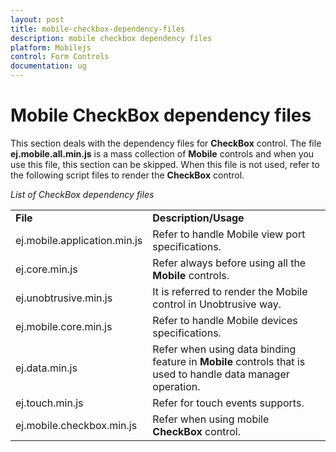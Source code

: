 ```yaml
---
layout: post
title: mobile-checkbox-dependency-files
description: mobile checkbox dependency files
platform: Mobilejs
control: Form Controls
documentation: ug
---
```


# Mobile CheckBox dependency files

This section deals with the dependency files for **CheckBox** control. The file **ej.mobile.all.min.js** is a mass collection of **Mobile** controls and when you use this file, this section can be skipped. When this file is not used, refer to the following script files to render the **CheckBox** control.

_List of CheckBox dependency files_

<table>
<tr>
<td>
<b>File</b></td><td>
<b>Description/Usage</b></td></tr>
<tr>
<td>
ej.mobile.application.min.js</td><td>
Refer to handle Mobile view port specifications.</td></tr>
<tr>
<td>
ej.core.min.js</td><td>
Refer always before using all the <b>Mobile</b> controls.</td></tr>
<tr>
<td>
ej.unobtrusive.min.js</td><td>
It is referred to render the Mobile control in Unobtrusive way.</td></tr>
<tr>
<td>
ej.mobile.core.min.js</td><td>
Refer to handle Mobile devices specifications.</td></tr>
<tr>
<td>
ej.data.min.js</td><td>
Refer when using data binding feature in <b>Mobile</b> controls that is used to handle data manager operation.</td></tr>
<tr>
<td>
ej.touch.min.js</td><td>
Refer for touch events supports.</td></tr>
<tr>
<td>
ej.mobile.checkbox.min.js</td><td>
Refer when using mobile <b>CheckBox</b> control.</td></tr>
</table>


